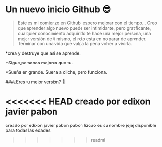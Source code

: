 # Un nuevo inicio Github 😎
>Este es mi comienzo en Github, espero mejorar con el tiempo...
Creo que aprender algo nuevo puede ser intimidante, pero gratificante, cualquier conocimiento adquirido te hace una mejor persona, una mejor versión de ti mismo, el reto esta en no parar de aprender. 
Terminar con una vida que valga la pena volver a vivirla. 

*crea y destruye que asi se aprende. 

*Sigue,personas mejores que tu. 

*Sueña en grande. Suena a cliche, pero funciona. 

###¿Eres tu mejor versión? 🤩

<<<<<<< HEAD
creado por edixon javier pabon 
=======
creado por edixon javier pabon 
pabon lizcao es su nombre jejej 
disponible para todas las edades 
>>>>>>> readmi
